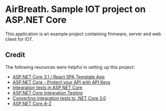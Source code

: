 # AirBreath. Sample IOT project on ASP.NET Core

This application is an example project containing firmware, server and web client for IOT.

## Credit

The following resources were helpful in setting up this project:

- [ASP.NET Core 3.1 / React SPA Template App](https://github.com/bradymholt/aspnet-core-react-template)
- [ASP.NET Core - Protect your API with API Keys](https://josef.codes/asp-net-core-protect-your-api-with-api-keys/)
- [Integration tests in ASP.NET Core](https://docs.microsoft.com/ru-ru/aspnet/core/test/integration-tests?view=aspnetcore-3.1)
- [ASP.NET Core Integration Testing](https://jakeydocs.readthedocs.io/en/latest/testing/integration-testing.html)
- [Converting integration tests to .NET Core 3.0](https://andrewlock.net/converting-integration-tests-to-net-core-3/)
- [ASP.NET Core A-Z](https://wakeupandcode.com/authentication-authorization-in-asp-net-core-3-1/)
